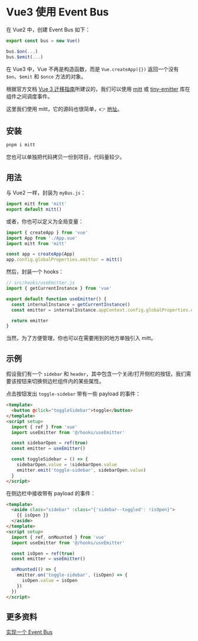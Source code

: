 # Vue3 使用 Event Bus

在 Vue2 中，创建 Event Bus 如下：

```js
export const bus = new Vue()
```

```js
bus.$on(...)
bus.$emit(...)
```

在 Vue3 中，Vue 不再是构造函数，而是 `Vue.createApp({})` 返回一个没有 `$on`、`$emit` 和 `$once` 方法的对象。

根据官方文档 [Vue 3 迁移指南](https://v3-migration.vuejs.org/breaking-changes/events-api.html#event-bus)所建议的，我们可以使用 [mitt](https://github.com/developit/mitt) 或 [tiny-emitter](https://github.com/scottcorgan/tiny-emitter) 库在组件之间调度事件。

这里我们使用 mitt，它的源码也很简单，👉 [地址](https://github.com/developit/mitt/blob/main/src/index.ts)。

## 安装

```js
pnpm i mitt
```

您也可以单独把代码拷贝一份到项目，代码量较少。

## 用法

与 Vue2 一样，封装为 `myBus.js`：

```js
import mitt from 'mitt'
export default mitt()
```

或者，你也可以定义为全局变量：

```js
import { createApp } from 'vue'
import App from './App.vue'
import mitt from 'mitt'

const app = createApp(App)
app.config.globalProperties.emitter = mitt()
```

然后，封装一个 hooks：

```js
// src/hooks/useEmitter.js
import { getCurrentInstance } from 'vue'

export default function useEmitter() {
  const internalInstance = getCurrentInstance()
  const emitter = internalInstance.appContext.config.globalProperties.emitter

  return emitter
}
```

当然，为了方便管理，你也可以在需要用到的地方单独引入 mitt。

## 示例

假设我们有一个 `sidebar` 和 `header`，其中包含一个关闭/打开侧栏的按钮，我们需要该按钮来切换侧边栏组件内的某些属性。

点击按钮发出 `toggle-sidebar` 带有一些 payload 的事件：

```html
<template>
  <button @click="toggleSidebar">toggle</button>
</template>
<script setup>
  import { ref } from 'vue'
  import useEmitter from '@/hooks/useEmitter'

  const sidebarOpen = ref(true)
  const emitter = useEmitter()

  const toggleSidebar = () => {
    sidebarOpen.value = !sidebarOpen.value
    emitter.emit('toggle-sidebar', sidebarOpen.value)
  }
</script>
```

在侧边栏中接收带有 payload 的事件：

```html
<template>
  <aside class="sidebar" :class="{'sidebar--toggled': !isOpen}">
    {{ isOpen }}
  </aside>
</template>
<script setup>
  import { ref, onMounted } from 'vue'
  import useEmitter from '@/hooks/useEmitter'

  const isOpen = ref(true)
  const emitter = useEmitter()

  onMounted(() => {
    emitter.on('toggle-sidebar', (isOpen) => {
      isOpen.value = isOpen
    })
  })
</script>
```

## 更多资料

[实现一个 Event Bus](https://github.com/lio-zero/blog/blob/main/%E6%89%8B%E5%86%99%E7%B3%BB%E5%88%97/%E5%AE%9E%E7%8E%B0%E4%B8%80%E4%B8%AA%20Event%20Bus.md)

